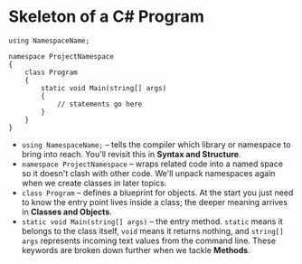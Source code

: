 # Skeleton of a C# Program

```
using NamespaceName;

namespace ProjectNamespace
{
    class Program
    {
        static void Main(string[] args)
        {
            // statements go here
        }
    }
}
```

- `using NamespaceName;` – tells the compiler which library or namespace to bring into reach. You'll revisit this in **Syntax and Structure**.
- `namespace ProjectNamespace` – wraps related code into a named space so it doesn't clash with other code. We'll unpack namespaces again when we create classes in later topics.
- `class Program` – defines a blueprint for objects. At the start you just need to know the entry point lives inside a class; the deeper meaning arrives in **Classes and Objects**.
- `static void Main(string[] args)` – the entry method. `static` means it belongs to the class itself, `void` means it returns nothing, and `string[] args` represents incoming text values from the command line. These keywords are broken down further when we tackle **Methods**.
